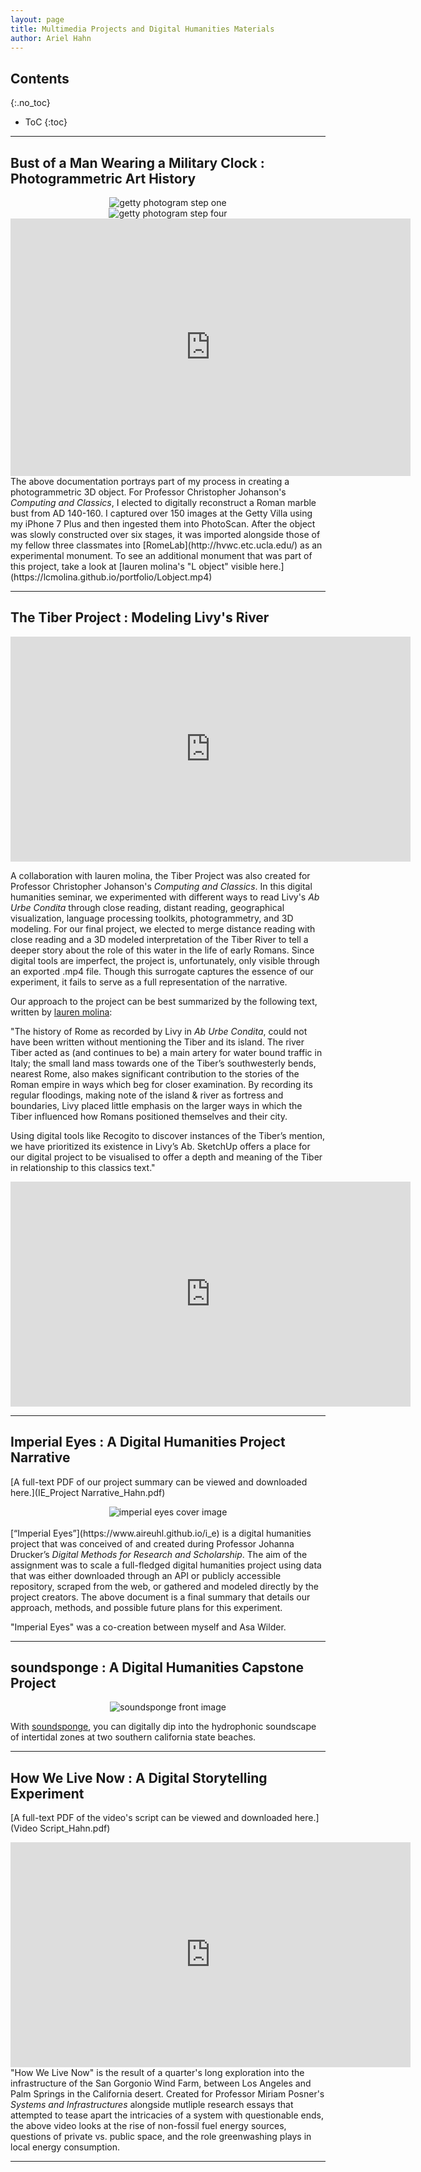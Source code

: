 ```yaml
---
layout: page
title: Multimedia Projects and Digital Humanities Materials
author: Ariel Hahn
---
```


## Contents
{:.no_toc}

* ToC
{:toc}

---

## Bust of a Man Wearing a Military Clock : Photogrammetric Art History

<center><img src="https://raw.githubusercontent.com/aireuhl/portfolio/master/assets/getty bust_1.png" alt="getty photogram step one"></center>

<center><img src="https://raw.githubusercontent.com/aireuhl/portfolio/master/assets/getty bust_4.png" alt="getty photogram step four"></center>

<iframe src="https://player.vimeo.com/video/329021126" width="640" height="412" frameborder="0" webkitallowfullscreen mozallowfullscreen allowfullscreen></iframe>

<br>
The above documentation portrays part of my process in creating a photogrammetric 3D object. For Professor Christopher Johanson's <i>Computing and Classics</i>, I elected to digitally reconstruct a Roman marble bust from AD 140-160. I captured over 150 images at the Getty Villa using my iPhone 7 Plus and then ingested them into PhotoScan. After the object was slowly constructed over six stages, it was imported alongside those of my fellow three classmates into [RomeLab](http://hvwc.etc.ucla.edu/) as an experimental monument. To see an additional monument that was part of this project, take a look at [lauren molina's "L object" visible here.](https://lcmolina.github.io/portfolio/Lobject.mp4)

---
                                                                                 
## The Tiber Project : Modeling Livy's River

<iframe src="https://player.vimeo.com/video/329030875" width="640" height="360" frameborder="0" webkitallowfullscreen mozallowfullscreen allowfullscreen></iframe>

A collaboration with lauren molina, the Tiber Project was also created for Professor Christopher Johanson's <i>Computing and Classics</i>. In this digital humanities seminar, we experimented with different ways to read Livy's <i>Ab Urbe Condita</i> through close reading, distant reading, geographical visualization, language processing toolkits, photogrammetry, and 3D modeling. For our final project, we elected to merge distance reading with close reading and a 3D modeled interpretation of the Tiber River to tell a deeper story about the role of this water in the life of early Romans. Since digital tools are imperfect, the project is, unfortunately, only visible through an exported .mp4 file. Though this surrogate captures the essence of our experiment, it fails to serve as a full representation of the narrative. 

Our approach to the project can be best summarized by the following text, written by [lauren molina](https://lcmolina.github.io/portfolio/):

"The history of Rome as recorded by Livy in <i>Ab Urbe Condita</i>, could not have been written without mentioning the Tiber and its island. The river Tiber acted as (and continues to be) a main artery for water bound traffic in Italy; the small land mass towards one of the Tiber’s southwesterly bends, nearest Rome, also makes significant contribution to the stories of the Roman empire in ways which beg for closer examination. By recording its regular floodings, making note of the island & river as fortress and boundaries, Livy placed little emphasis on the larger ways in which the Tiber influenced how Romans positioned themselves and their city. 

Using digital tools like Recogito to discover instances of the Tiber’s mention, we have prioritized its existence in Livy’s Ab. SketchUp offers a place for our digital project to be visualised to offer a depth and meaning of the Tiber in relationship to this classics text."

<iframe src="https://player.vimeo.com/video/329030901" width="640" height="360" frameborder="0" webkitallowfullscreen mozallowfullscreen allowfullscreen></iframe>

---

## Imperial Eyes : A Digital Humanities Project Narrative

[A full-text PDF of our project summary can be viewed and downloaded here.](IE_Project Narrative_Hahn.pdf)

<center><img src="https://raw.githubusercontent.com/aireuhl/portfolio/master/assets/imperial eyes.png" alt="imperial eyes cover image"></center>

<br>
[“Imperial Eyes”](https://www.aireuhl.github.io/i_e) is a digital humanities project that was conceived of and created during Professor Johanna Drucker’s <i>Digital Methods for Research and Scholarship</i>. The aim of the assignment was to scale a full-fledged digital humanities project using data that was either downloaded through an API or publicly accessible repository, scraped from the web, or gathered and modeled directly by the project creators. The above document is a final summary that details our approach, methods, and possible future plans for this experiment.

"Imperial Eyes" was a co-creation between myself and Asa Wilder.

---

## soundsponge : A Digital Humanities Capstone Project

<center><img src="https://raw.githubusercontent.com/aireuhl/portfolio/master/assets/soundsponge.png" alt="soundsponge front image"></center>

With [soundsponge](https://lcmolina.github.io/soundsponge), you can digitally dip into the hydrophonic soundscape of intertidal zones at two southern california state beaches.

---

## How We Live Now : A Digital Storytelling Experiment

[A full-text PDF of the video's script can be viewed and downloaded here.](Video Script_Hahn.pdf)

<iframe src="https://player.vimeo.com/video/261557394" width="640" height="360" frameborder="0" webkitallowfullscreen mozallowfullscreen allowfullscreen></iframe>

<br>
"How We Live Now" is the result of a quarter's long exploration into the infrastructure of the San Gorgonio Wind Farm, between Los Angeles and Palm Springs in the California desert. Created for Professor Miriam Posner's <i>Systems and Infrastructures</i> alongside mutliple research essays that attempted to tease apart the intricacies of a system with questionable ends, the above video looks at the rise of non-fossil fuel energy sources, questions of private vs. public space, and the role greenwashing plays in local energy consumption. 


---


